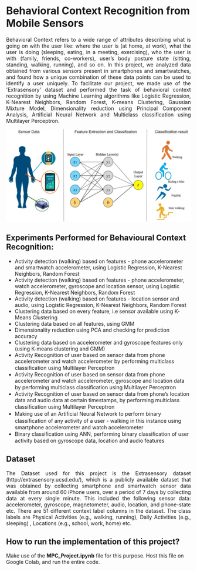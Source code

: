 # Behavioral Context Recognition from Mobile Sensors


<p align="justify">
    Behavioral Context refers to a wide range of attributes describing what is going on with the user like: where the user is (at home, at work), what the user is doing (sleeping, eating, in a meeting, exercising), who the user is with (family, friends, co-workers), user’s body posture state (sitting, standing, walking, running), and so on. In this project, we analyzed data obtained from various sensors present in smartphones and smartwatches, and found how a unique combination of these data points can be used to identify a user uniquely. To facilitate our project, we made use of the 'Extrasensory' dataset and performed the task of behavioral context recognition by using Machine Learning algorithms like Logistic Regression, K-Nearest Neighbors, Random Forest, K-means Clustering, Gaussian Mixture Model, Dimensionality reduction using Principal Component Analysis, Artificial Neural Network and Multiclass classification using Multilayer Perceptron.
</p>  


<p align="center">
  <img width="900" src="img.JPG">
</p>

## Experiments Performed for Behavioural Context Recognition:

- Activity detection (walking) based on features - phone accelerometer and smartwatch accelerometer, using Logistic Regression, K-Nearest Neighbors, Random Forest
- Activity detection (walking) based on features - phone accelerometer, watch accelerometer, gyroscope and location sensor, using Logistic Regression, K-Nearest Neighbors, Random Forest
- Activity detection (walking) based on features - location sensor and audio, using Logistic Regression, K-Nearest Neighbors, Random Forest
- Clustering data based on every feature, i.e sensor available using K-Means Clustering
- Clustering data based on all features, using GMM
- Dimensionality reduction using PCA and checking for prediction accuracy
- Clustering data based on accelerometer and gyroscope features only (using K-means clustering and GMM)
- Activity Recognition of user based on sensor data from phone accelerometer and watch accelerometer by performing multiclass classiﬁcation using Multilayer Perceptron
- Activity Recognition of user based on sensor data from phone accelerometer and watch accelerometer, gyroscope and location data by performing multiclass classiﬁcation using Multilayer Perceptron
- Activity Recognition of user based on sensor data from phone’s location data and audio data at certain timestamps, by performing multiclass classiﬁcation using Multilayer Perceptron
- Making use of an Artiﬁcial Neural Network to perform binary classiﬁcation of any activity of a user - walking in this instance using smartphone accelerometer and watch accelerometer
- Binary classiﬁcation using ANN, performing binary classiﬁcation of user activity based on gyroscope data, location and audio features

  
## Dataset

<p align="justify">
The Dataset used for this project is the Extrasensory dataset (http://extrasensory.ucsd.edu/), which is a publicly available dataset that was obtained by collecting smartphone and smartwatch sensor data available from around 60 iPhone users, over a period of 7 days by collecting data at every single minute. This included the following sensor data: accelerometer, gyroscope, magnetometer, audio, location, and phone-state etc. There are 51 different context label columns in the dataset. The class labels are Physical Activities (e.g., walking, running), Daily Activities (e.g., sleeping) , Locations (e.g., school, work, home) etc.
</p>  
  
## How to run the implementation of this project?

Make use of the **MPC_Project.ipynb** file for this purpose. Host this file on Google Colab, and run the entire code. 
  

